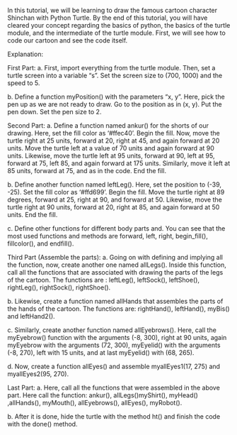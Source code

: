 In this tutorial, we will be learning to draw the famous cartoon character Shinchan with Python Turtle. 
By the end of this tutorial, you will have cleared your concept regarding the basics of python, the basics of the turtle module, and the intermediate of the turtle module. 
First, we will see how to code our cartoon and see the code itself.

Explanation:

First Part:
a. First, import everything from the turtle module. Then, set a turtle screen into a variable “s”. Set the screen size to (700, 1000) and the speed to 5.

b. Define a function myPosition() with the parameters “x, y”. Here, pick the pen up as we are not ready to draw. Go to the position as in (x, y). Put the pen down. Set the pen size to 2.

Second Part:
a. Define a function named ankur() for the shorts of our drawing. Here, set the fill color as ‘#ffec40’. Begin the fill. Now, move the turtle right at 25 units, forward at 20, right at 45, and again forward at 20 units. Move the turtle left at a value of 70 units and again forward at 90 units. Likewise, move the turtle left at 95 units, forward at 90, left at 95, forward at 75, left 85, and again forward at 175 units. Similarly, move it left at 85 units, forward at 75, and as in the code. End the fill.

b. Define another function named leftLeg(). Here, set the position to (-39, -25). Set the fill color as ‘#ffd699’. Begin the fill. Move the turtle right at 89 degrees, forward at 25, right at 90, and forward at 50. Likewise, move the turtle right at 90 units, forward at 20, right at 85, and again forward at 50 units. End the fill.

c. Define other functions for different body parts and. You can see that the most used functions and methods are forward, left, right, begin_fill(), fillcolor(), and endfill().

Third Part (Assemble the parts):
a. Going on with defining and implying all the function, now, create another one named allLegs(). Inside this function, call all the functions that are associated with drawing the parts of the legs of the cartoon. The functions are : leftLeg(), leftSock(), leftShoe(), rightLeg(), rightSock(), rightShoe().

b. Likewise, create a function named allHands that assembles the parts of the hands of the cartoon. The functions are: rightHand(), leftHand(), myBis() and leftHand2().

c. Similarly, create another function named allEyebrows(). Here, call the myEyebrow() function with the arguments (-8, 300), right at 90 units, again myEyebrow with the arguments (72, 300), myEyelid() with the arguments (-8, 270), left with 15 units, and at last myEyelid() with (68, 265).

d. Now, create a function allEyes() and assemble myallEyes1(17, 275) and myallEyes2(95, 270).

Last Part:
a. Here, call all the functions that were assembled in the above part. Here call the function: ankur(), allLegs()myShirt(), myHead() ,allHands(), myMouth(), allEyebrows(), allEyes(), myRobot().

b. After it is done, hide the turtle with the method ht() and finish the code with the done() method.
